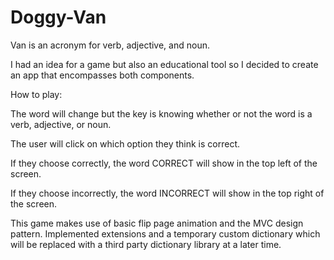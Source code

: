# Doggy-Van

Van is an acronym for verb, adjective, and noun. 


I had an idea for a game but also an educational tool so I decided to create an app that encompasses both components.

How to play:

The word will change but the key is knowing whether or not the word is a verb, adjective, or noun.

The user will click on which option they think is correct.

If they choose correctly, the word CORRECT will show in the top left of the screen.

If they choose incorrectly, the word INCORRECT will show in the top right of the screen.

This game makes use of basic flip page animation and the MVC design pattern. Implemented  extensions and a temporary custom dictionary which will be replaced with a third party dictionary library at a later time.  


